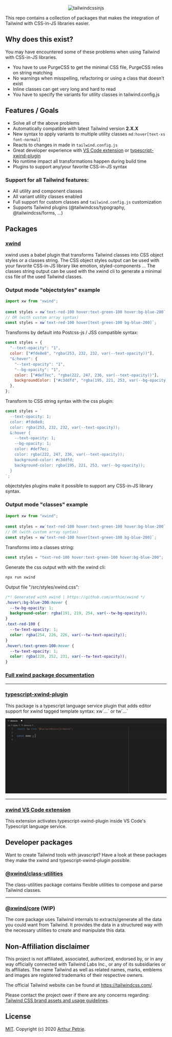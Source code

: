 <p align="center">
  <img src="https://raw.githubusercontent.com/Arthie/xwind/master/resources/header.png" alt="tailwindcssinjs">
</p>

This repo contains a collection of packages that makes the integration of Tailwind with CSS-in-JS libraries easier.

## Why does this exist?

You may have encountered some of these problems when using Tailwind with CSS-in-JS libraries.

- You have to use PurgeCSS to get the minimal CSS file, PurgeCSS relies on string matching
- No warnings when misspelling, refactoring or using a class that doesn't exist
- Inline classes can get very long and hard to read
- You have to specify the variants for utility classes in tailwind.config.js

## Features / Goals

- Solve all of the above problems
- Automatically compatible with latest Tailwind version **2.X.X**
- New syntax to apply variants to multiple utility classes `md:hover[text-xs font-normal]`
- Reacts to changes in made in `tailwind.config.js`
- Great developer experience with [VS Code extension](https://github.com/Arthie/vscode-xwind) or [typescript-xwind-plugin](https://github.com/Arthie/xwind/tree/master/packages/typescript-plugin)
- No runtime impact all transformations happen during build time
- Plugins to support any/your favorite CSS-in-JS syntax

### Support for all Tailwind features:

- All utility and component classes
- All variant utility classes enabled
- Full support for custom classes and `tailwind.config.js` customization
- Supports Tailwind plugins (@tailwindcss/typography, @tailwindcss/forms, ...)

## Packages

### [xwind](https://github.com/Arthie/xwind/tree/master/packages/xwind)

xwind uses a babel plugin that transforms Tailwind classes into CSS object styles or a classes string. The CSS object styles output can be used with your favorite CSS-in-JS library like emotion, styled-components ... The classes string output can be used with the xwind cli to generate a minimal css file of the used Tailwind classes.

### Output mode "objectstyles" example

```js
import xw from "xwind";

const styles = xw`text-red-100 hover:text-green-100 hover:bg-blue-200`;
// OR (with custom array syntax)
const styles = xw`text-red-100 hover[text-green-100 bg-blue-200]`;
```

Transforms by default into Postcss-js / JSS compatible syntax:

```js
const styles = {
  "--text-opacity": "1",
  color: ["#fde8e8", "rgba(253, 232, 232, var(--text-opacity))"],
  "&:hover": {
    "--text-opacity": "1",
    "--bg-opacity": "1",
    color: ["#def7ec", "rgba(222, 247, 236, var(--text-opacity))"],
    backgroundColor: ["#c3ddfd", "rgba(195, 221, 253, var(--bg-opacity))"],
  },
};
```

Transform to CSS string syntax with the css plugin:

```js
const styles = `
  --text-opacity: 1;
  color: #fde8e8;
  color: rgba(253, 232, 232, var(--text-opacity));
  &:hover {
    --text-opacity: 1;
    --bg-opacity: 1;
    color: #def7ec;
    color: rgba(222, 247, 236, var(--text-opacity));
    background-color: #c3ddfd;
    background-color: rgba(195, 221, 253, var(--bg-opacity));
  }
`;
```

objectstyles plugins make it possible to support any CSS-in-JS library syntax.

### Output mode "classes" example

```js
import xw from "xwind";

const styles = xw`text-red-100 hover:text-green-100 hover:bg-blue-200`;
// OR (with custom array syntax)
const styles = xw`text-red-100 hover[text-green-100 bg-blue-200]`;
```

Transforms into a classes string:

```js
const styles = "text-red-100 hover:text-green-100 hover:bg-blue-200";
```

Generate the css output with with the xwind cli:

```bash
npx run xwind
```

Output file "/src/styles/xwind.css":

```css
/*! Generated with xwind | https://github.com/arthie/xwind */
.hover\:bg-blue-200:hover {
  --tw-bg-opacity: 1;
  background-color: rgba(191, 219, 254, var(--tw-bg-opacity));
}
.text-red-100 {
  --tw-text-opacity: 1;
  color: rgba(254, 226, 226, var(--tw-text-opacity));
}
.hover\:text-green-100:hover {
  --tw-text-opacity: 1;
  color: rgba(220, 252, 231, var(--tw-text-opacity));
}
```

### [Full xwind package documentation](https://github.com/Arthie/xwind/tree/master/packages/xwind)

---

### [typescript-xwind-plugin](https://github.com/Arthie/xwind/tree/master/packages/typescript-plugin)

This package is a typescript language service plugin that adds editor support for xwind tagged template syntax: xw\`...\` or tw\`...\`

![autocomplete](https://github.com/Arthie/vscode-tailwindcssinjs/raw/master/resources/autocomplete.gif)

---

### [xwind VS Code extension](https://github.com/Arthie/vscode-xwind)

This extension activates typescript-xwind-plugin inside VS Code's Typescript language service.

## Developer packages

Want to create Tailwind tools with javascript?
Have a look at these packages they make the xwind and typescript-xwind-plugin possible.

### [@xwind/class-utilities](https://github.com/Arthie/xwind/tree/master/packages/class-utilities)

The class-utilities package contains flexible utilities to compose and parse Tailwind classes.

---

### [@xwind/core](https://github.com/Arthie/xwind/tree/master/packages/core) (WIP)

The core package uses Tailwind internals to extracts/generate all the data you could want from Tailwind. It provides the data in a structured way with the necessary utilities to create and manipulate this data.

## Non-Affiliation disclaimer

This project is not affiliated, associated, authorized, endorsed by, or in any way officially connected with Tailwind Labs Inc., or any of its subsidiaries or its affiliates.
The name Tailwind as well as related names, marks, emblems and images are registered trademarks of their respective owners.

The official Tailwind website can be found at https://tailwindcss.com/.

Please contact the project ower if there are any concerns regarding: [Tailwind CSS brand assets and usage guidelines](https://tailwindcss.com/brand).

## License

[MIT](LICENSE). Copyright (c) 2020 [Arthur Petrie](https://arthurpetrie.com/).
